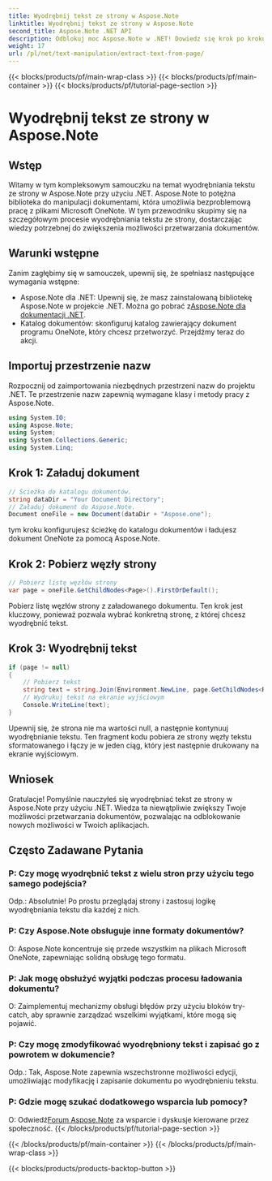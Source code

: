 ```yaml
---
title: Wyodrębnij tekst ze strony w Aspose.Note
linktitle: Wyodrębnij tekst ze strony w Aspose.Note
second_title: Aspose.Note .NET API
description: Odblokuj moc Aspose.Note w .NET! Dowiedz się krok po kroku, jak wyodrębniać tekst ze stron programu OneNote. Już dziś podnieś swoje umiejętności przetwarzania dokumentów.
weight: 17
url: /pl/net/text-manipulation/extract-text-from-page/
---
```


{{< blocks/products/pf/main-wrap-class >}}
{{< blocks/products/pf/main-container >}}
{{< blocks/products/pf/tutorial-page-section >}}

# Wyodrębnij tekst ze strony w Aspose.Note

## Wstęp
Witamy w tym kompleksowym samouczku na temat wyodrębniania tekstu ze strony w Aspose.Note przy użyciu .NET. Aspose.Note to potężna biblioteka do manipulacji dokumentami, która umożliwia bezproblemową pracę z plikami Microsoft OneNote. W tym przewodniku skupimy się na szczegółowym procesie wyodrębniania tekstu ze strony, dostarczając wiedzy potrzebnej do zwiększenia możliwości przetwarzania dokumentów.
## Warunki wstępne
Zanim zagłębimy się w samouczek, upewnij się, że spełniasz następujące wymagania wstępne:
-  Aspose.Note dla .NET: Upewnij się, że masz zainstalowaną bibliotekę Aspose.Note w projekcie .NET. Można go pobrać z[Aspose.Note dla dokumentacji .NET](https://reference.aspose.com/note/net/).
- Katalog dokumentów: skonfiguruj katalog zawierający dokument programu OneNote, który chcesz przetworzyć.
Przejdźmy teraz do akcji.
## Importuj przestrzenie nazw
Rozpocznij od zaimportowania niezbędnych przestrzeni nazw do projektu .NET. Te przestrzenie nazw zapewnią wymagane klasy i metody pracy z Aspose.Note.
```csharp
using System.IO;
using Aspose.Note;
using System;
using System.Collections.Generic;
using System.Linq;
```
## Krok 1: Załaduj dokument
```csharp
// Ścieżka do katalogu dokumentów.
string dataDir = "Your Document Directory";
// Załaduj dokument do Aspose.Note.
Document oneFile = new Document(dataDir + "Aspose.one");
```
tym kroku konfigurujesz ścieżkę do katalogu dokumentów i ładujesz dokument OneNote za pomocą Aspose.Note.
## Krok 2: Pobierz węzły strony
```csharp
// Pobierz listę węzłów strony
var page = oneFile.GetChildNodes<Page>().FirstOrDefault();
```
Pobierz listę węzłów strony z załadowanego dokumentu. Ten krok jest kluczowy, ponieważ pozwala wybrać konkretną stronę, z której chcesz wyodrębnić tekst.
## Krok 3: Wyodrębnij tekst
```csharp
if (page != null)
{
    // Pobierz tekst
    string text = string.Join(Environment.NewLine, page.GetChildNodes<RichText>().Select(e => e.Text)) + Environment.NewLine;
    // Wydrukuj tekst na ekranie wyjściowym
    Console.WriteLine(text);
}
```
Upewnij się, że strona nie ma wartości null, a następnie kontynuuj wyodrębnianie tekstu. Ten fragment kodu pobiera ze strony węzły tekstu sformatowanego i łączy je w jeden ciąg, który jest następnie drukowany na ekranie wyjściowym.
## Wniosek
Gratulacje! Pomyślnie nauczyłeś się wyodrębniać tekst ze strony w Aspose.Note przy użyciu .NET. Wiedza ta niewątpliwie zwiększy Twoje możliwości przetwarzania dokumentów, pozwalając na odblokowanie nowych możliwości w Twoich aplikacjach.
## Często Zadawane Pytania
### P: Czy mogę wyodrębnić tekst z wielu stron przy użyciu tego samego podejścia?
Odp.: Absolutnie! Po prostu przeglądaj strony i zastosuj logikę wyodrębniania tekstu dla każdej z nich.
### P: Czy Aspose.Note obsługuje inne formaty dokumentów?
O: Aspose.Note koncentruje się przede wszystkim na plikach Microsoft OneNote, zapewniając solidną obsługę tego formatu.
### P: Jak mogę obsłużyć wyjątki podczas procesu ładowania dokumentu?
O: Zaimplementuj mechanizmy obsługi błędów przy użyciu bloków try-catch, aby sprawnie zarządzać wszelkimi wyjątkami, które mogą się pojawić.
### P: Czy mogę zmodyfikować wyodrębniony tekst i zapisać go z powrotem w dokumencie?
Odp.: Tak, Aspose.Note zapewnia wszechstronne możliwości edycji, umożliwiając modyfikację i zapisanie dokumentu po wyodrębnieniu tekstu.
### P: Gdzie mogę szukać dodatkowego wsparcia lub pomocy?
 O: Odwiedź[Forum Aspose.Note](https://forum.aspose.com/c/note/28) za wsparcie i dyskusje kierowane przez społeczność.
{{< /blocks/products/pf/tutorial-page-section >}}

{{< /blocks/products/pf/main-container >}}
{{< /blocks/products/pf/main-wrap-class >}}

{{< blocks/products/products-backtop-button >}}
